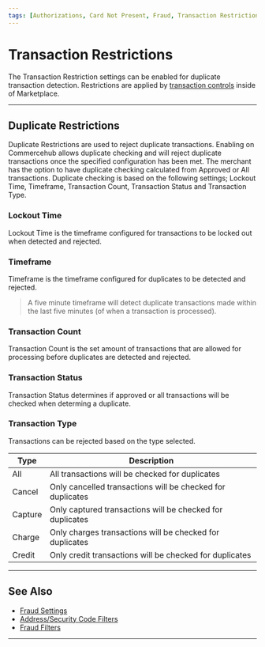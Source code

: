 ```yaml
---
tags: [Authorizations, Card Not Present, Fraud, Transaction Restrictions]
---
```



# Transaction Restrictions

The Transaction Restriction settings can be enabled for duplicate transaction detection<!-- and restricting refund transactions-->. Restrictions are applied by [transaction controls](?path=docs/Resources/Guides/Fraud/Fraud-Settings.md) inside of Marketplace. 

---

## Duplicate Restrictions

Duplicate Restrictions are used to reject duplicate transactions. Enabling on Commercehub allows duplicate checking and will reject duplicate transactions once the specified configuration has been met. The merchant has the option to have duplicate checking calculated from Approved or All transactions. Duplicate checking is based on the following settings; Lockout Time, Timeframe, Transaction Count, Transaction Status and Transaction Type.

### Lockout Time 

Lockout Time is the timeframe configured for transactions to be locked out when detected and rejected. 

### Timeframe

Timeframe is the timeframe configured for duplicates to be detected and rejected. 

<!--theme: example-->
>A five minute timeframe will detect duplicate transactions made within the last five minutes (of when a transaction is processed).

### Transaction Count 

Transaction Count is the set amount of transactions that are allowed for processing before duplicates are detected and rejected.

### Transaction Status

Transaction Status determines if approved or all transactions will be checked when determing a duplicate. 

### Transaction Type

Transactions can be rejected based on the type selected.

| Type | Description |
|---| ---- | 
| All | All transactions will be checked for duplicates |
| Cancel | Only cancelled transactions will be checked for duplicates |
| Capture | Only captured transactions will be checked for duplicates |
| Charge | Only charges transactions will be checked for duplicates |
| Credit | Only credit transactions will be checked for duplicates |


---

## See Also

- [Fraud Settings](?path=docs/Resources/Guides/Fraud/Fraud-Settings.md)
- [Address/Security Code Filters](?path=docs/Resources/Guides/Fraud/Fraud-Settings-AVS-CVV.md)
- [Fraud Filters](?path=docs/Resources/Guides/Fraud/Fraud-Settings-Filters.md)

<!---
- [Fraud Detect](?path=docs/Resources/Guides/Fraud/Fraud-Detect.md)
- [Velocity Controls](?path=docs/Resources/Guides/Fraud/Fraud-Settings-Velocity.md)
-->

---
